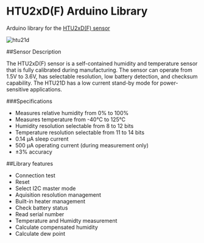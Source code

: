 # HTU2xD(F) Arduino Library
Arduino library for the [HTU2xD(F) sensor](http://www.te.com/usa-en/product-CAT-HSC0004.html)

![htu21d](http://www.te.com/content/dam/te-com/catalog/part/CAT/HSC/000/CAT-HSC0004-t1.jpg/jcr:content/renditions/product-details.png)

##Sensor Description

The HTU2xD(F) sensor is a self-contained humidity and temperature sensor that is fully calibrated during manufacturing. The sensor can operate from 1.5V to 3.6V, has selectable resolution, low battery detection, and checksum capability. The HTU21D has a low current stand-by mode for power-sensitive applications.

###Specifications
*	Measures relative humidity from 0% to 100%
*	Measures temperature from -40°C to 125°C
*	Humidity resolution selectable from 8 to 12 bits
*	Temperature resolution selectable from 11 to 14 bits
*	0.14 µA sleep current
*	500 µA operating current (during measurement only)
*	±3% accuracy


##Library features
* Connection test
* Reset
* Select I2C master mode
* Aquisition resolution management
* Built-in heater management
* Check battery status
* Read serial number
* Temperature and Humidty measurement
* Calculate compensated humidity
* Calculate dew point
